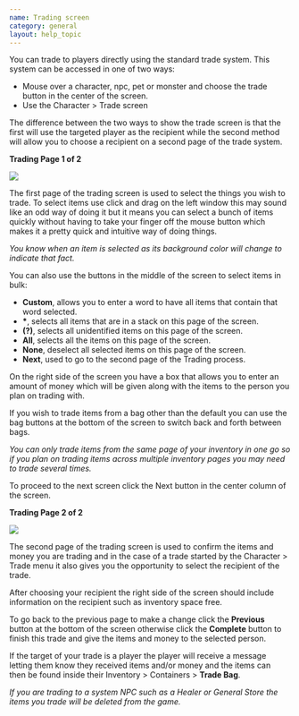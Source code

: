 ```yaml
---
name: Trading screen
category: general
layout: help_topic
---
```

You can trade to players directly using the standard trade system. This system can be accessed in one of two ways:

*   Mouse over a character, npc, pet or monster and choose the trade button in the center of the screen.
*   Use the Character > Trade screen

The difference between the two ways to show the trade screen is that the first will use the targeted player as the recipient while the second method will allow you to choose a recipient on a second page of the trade system.

**Trading Page 1 of 2**

[![](https://lohcdn.com/images/t_trading1.jpg)](https://lohcdn.com/images/trading1.jpg)

The first page of the trading screen is used to select the things you wish to trade. To select items use click and drag on the left window this may sound like an odd way of doing it but it means you can select a bunch of items quickly without having to take your finger off the mouse button which makes it a pretty quick and intuitive way of doing things.

_You know when an item is selected as its background color will change to indicate that fact._

You can also use the buttons in the middle of the screen to select items in bulk:

*   **Custom**, allows you to enter a word to have all items that contain that word selected.
*   **\***, selects all items that are in a stack on this page of the screen.
*   **(?)**, selects all unidentified items on this page of the screen.
*   **All**, selects all the items on this page of the screen.
*   **None**, deselect all selected items on this page of the screen.
*   **Next**, used to go to the second page of the Trading process.

On the right side of the screen you have a box that allows you to enter an amount of money which will be given along with the items to the person you plan on trading with.

If you wish to trade items from a bag other than the default you can use the bag buttons at the bottom of the screen to switch back and forth between bags.

_You can only trade items from the same page of your inventory in one go so if you plan on trading items across multiple inventory pages you may need to trade several times._

To proceed to the next screen click the Next button in the center column of the screen.

**Trading Page 2 of 2**

[![](https://lohcdn.com/images/t_trading2.jpg)](https://lohcdn.com/images/trading2.jpg)

The second page of the trading screen is used to confirm the items and money you are trading and in the case of a trade started by the Character > Trade menu it also gives you the opportunity to select the recipient of the trade.

After choosing your recipient the right side of the screen should include information on the recipient such as inventory space free.

To go back to the previous page to make a change click the **Previous** button at the bottom of the screen otherwise click the **Complete** button to finish this trade and give the items and money to the selected person.

If the target of your trade is a player the player will receive a message letting them know they received items and/or money and the items can then be found inside their Inventory > Containers > **Trade Bag**.

_If you are trading to a system NPC such as a Healer or General Store the items you trade will be deleted from the game._